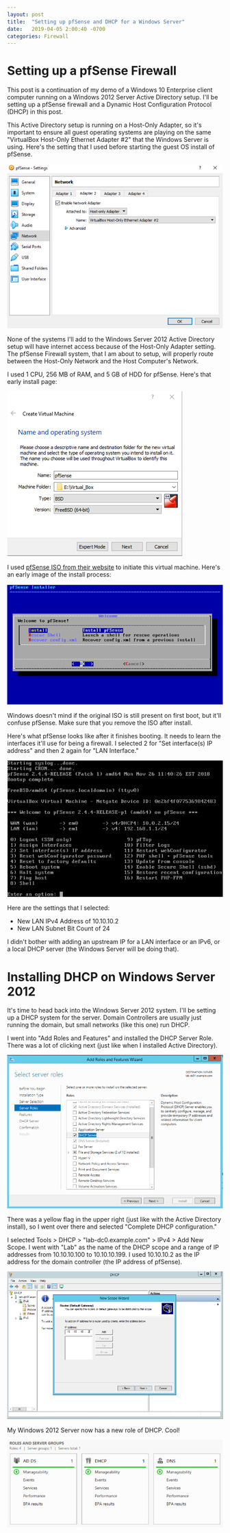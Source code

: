 ```yaml
---
layout: post
title:  "Setting up pfSense and DHCP for a Windows Server"
date:   2019-04-05 2:00:40 -0700
categories: Firewall
---
```


# Setting up a pfSense Firewall

This post is a continuation of my demo of a Windows 10 Enterprise client computer running on a Windows 2012 Server Active Directory setup. I'll be setting up a pfSense firewall and a Dynamic Host Configuration Protocol (DHCP) in this post.

This Active Directory setup is running on a Host-Only Adapter, so it's important to ensure all guest operating systems are playing on the same "VirtualBox Host-Only Ethernet Adapter #2" that the Windows Server is using. Here's the setting that I used before starting the guest OS install of pfSense.

![second-network-adapter-for-freebsd](/assets/2019-04-06-pfsense-and-dhcp/second-network-adapter-for-freebsd.PNG)

None of the systems I'll add to the Windows Server 2012 Active Directory setup will have internet access because of the Host-Only Adapter setting. The pfSense Firewall system, that I am about to setup, will properly route between the Host-Only Network and the Host Computer's Network.

I used 1 CPU, 256 MB of RAM, and 5 GB of HDD for pfSense. Here's that early install page:


![pfsense-bsd-64-bit-creation](/assets/2019-04-06-pfsense-and-dhcp/pfsense-bsd-64-bit-creation.PNG)

I used [pfSense ISO from their website](https://www.pfsense.org/download/) to initiate this virtual machine. Here's an early image of the install process:


![pfSense-installer](/assets/2019-04-06-pfsense-and-dhcp/pfSense-installer.PNG)

Windows doesn't mind if the original ISO is still present on first boot, but it'll confuse pfSense. Make sure that you remove the ISO after install.

Here's what pfSense looks like after it finishes booting. It needs to learn the interfaces it'll use for being a firewall. I selected 2 for "Set interface(s) IP address" and then 2 again for "LAN Interface."

![change-ip-addressing-landing-page](/assets/2019-04-06-pfsense-and-dhcp/change-ip-addressing-landing-page.PNG)

Here are the settings that I selected:
* New LAN IPv4 Address of 10.10.10.2
* New LAN Subnet Bit Count of 24

I didn't bother with adding an upstream IP for a LAN interface or an IPv6, or a local DHCP server (the Windows Server will be doing that).

# Installing DHCP on Windows Server 2012
It's time to head back into the Windows Server 2012 system. I'll be setting up a DHCP system for the server. Domain Controllers are usually just running the domain, but small networks (like this one) run DHCP.

I went into "Add Roles and Features" and installed the DHCP Server Role. There was a lot of clicking next (just like when I installed Active Directory).

![dhcp-server-role](/assets/2019-04-06-pfsense-and-dhcp/dhcp-server-role.PNG)

There was a yellow flag in the upper right (just like with the Active Directory install), so I went over there and selected "Complete DHCP configuration."

I selected Tools > DHCP > "lab-dc0.example.com" > IPv4 > Add New Scope. I went with "Lab" as the name of the DHCP scope and a range of IP addresses from 10.10.10.100 to 10.10.10.199. I used 10.10.10.2 as the IP address for the domain controller (the IP address of pfSense).

![adding-ip-address-for-gateway](/assets/2019-04-06-pfsense-and-dhcp/adding-ip-address-for-gateway.PNG)

My Windows 2012 Server now has a new role of DHCP. Cool!

![dhcp-server-added](/assets/2019-04-06-pfsense-and-dhcp/dhcp-server-added.PNG)
